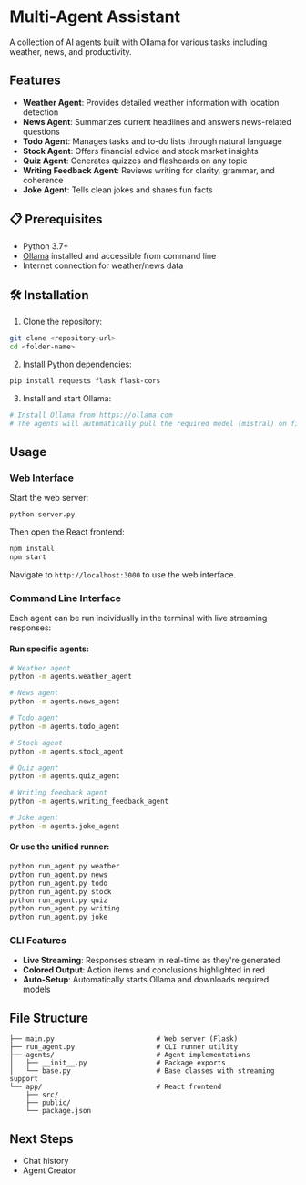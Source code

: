 # Multi-Agent Assistant

A collection of AI agents built with Ollama for various tasks including weather, news, and productivity.

## Features

- **Weather Agent**: Provides detailed weather information with location detection
- **News Agent**: Summarizes current headlines and answers news-related questions
- **Todo Agent**: Manages tasks and to-do lists through natural language
- **Stock Agent**: Offers financial advice and stock market insights
- **Quiz Agent**: Generates quizzes and flashcards on any topic
- **Writing Feedback Agent**: Reviews writing for clarity, grammar, and coherence
- **Joke Agent**: Tells clean jokes and shares fun facts

## 📋 Prerequisites

- Python 3.7+
- [Ollama](https://ollama.com) installed and accessible from command line
- Internet connection for weather/news data

## 🛠️ Installation

1. Clone the repository:

```bash
git clone <repository-url>
cd <folder-name>
```

2. Install Python dependencies:

```bash
pip install requests flask flask-cors
```

3. Install and start Ollama:

```bash
# Install Ollama from https://ollama.com
# The agents will automatically pull the required model (mistral) on first run
```

## Usage

### Web Interface

Start the web server:

```bash
python server.py
```

Then open the React frontend:

```bash
npm install
npm start
```

Navigate to `http://localhost:3000` to use the web interface.

### Command Line Interface

Each agent can be run individually in the terminal with live streaming responses:

#### Run specific agents:

```bash
# Weather agent
python -m agents.weather_agent

# News agent
python -m agents.news_agent

# Todo agent
python -m agents.todo_agent

# Stock agent
python -m agents.stock_agent

# Quiz agent
python -m agents.quiz_agent

# Writing feedback agent
python -m agents.writing_feedback_agent

# Joke agent
python -m agents.joke_agent
```

#### Or use the unified runner:

```bash
python run_agent.py weather
python run_agent.py news
python run_agent.py todo
python run_agent.py stock
python run_agent.py quiz
python run_agent.py writing
python run_agent.py joke
```

### CLI Features

- **Live Streaming**: Responses stream in real-time as they're generated
- **Colored Output**: Action items and conclusions highlighted in red
- **Auto-Setup**: Automatically starts Ollama and downloads required models

## File Structure

```
├── main.py                         # Web server (Flask)
├── run_agent.py                    # CLI runner utility
├── agents/                         # Agent implementations
│   ├── __init__.py                 # Package exports
│   └── base.py                     # Base classes with streaming support
└── app/                            # React frontend
    ├── src/
    ├── public/
    └── package.json
```

## Next Steps

- Chat history
- Agent Creator
